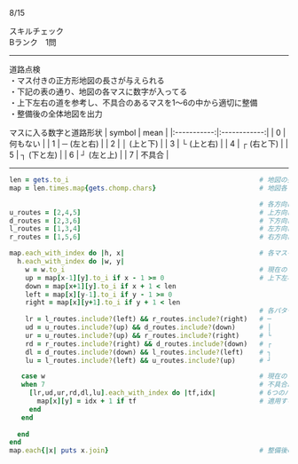 8/15
 
スキルチェック  
Bランク　1問  
 
-------------------------------------------
道路点検  
・マス付きの正方形地図の長さが与えられる  
・下記の表の通り、地図の各マスに数字が入ってる  
・上下左右の道を参考し、不具合のあるマスを1〜6の中から適切に整備  
・整備後の全体地図を出力  


マスに入る数字と道路形状
| symbol | mean |
|:-----------:|:------------:|
| 0 | 何もない |
| 1 | ─ (左と右) |
| 2 | │ (上と下) |
| 3 | └ (上と右) |
| 4 | ┌ (右と下) |
| 5 | ┐ (下と左) |
| 6 | ┘ (左と上) |
| 7 | 不具合 |
 
-------------------------------------------
 
```ruby
len = gets.to_i                                                # 地図の長さを取得
map = len.times.map{gets.chomp.chars}                          # 地図各マスの内容を取得

                                                               # 各方向に接続できる道路の種類(数字)
u_routes = [2,4,5]                                             # 上方向に接続可(│, ┌, ┐)
d_routes = [2,3,6]                                             # 下方向に接続可（│, └, ┘）
l_routes = [1,3,4]                                             # 左方向に接続可（─, └, ┌）
r_routes = [1,5,6]                                             # 右方向に接続可（─, ┐, ┘）

map.each_with_index do |h, x|                                  # 各マスを座標付きで確認していく
  h.each_with_index do |w, y|
    w = w.to_i                                                 # 現在のマスの内容を数字化
    up = map[x-1][y].to_i if x - 1 >= 0                        # 上下左右マスの内容を数字化
    down = map[x+1][y].to_i if x + 1 < len
    left = map[x][y-1].to_i if y - 1 >= 0
    right = map[x][y+1].to_i if y + 1 < len
                                                               # 各パターンが成立するかを判定
    lr = l_routes.include?(left) && r_routes.include?(right)   # ─
    ud = u_routes.include?(up) && d_routes.include?(down)      # │
    ur = u_routes.include?(up) && r_routes.include?(right)     # └
    rd = r_routes.include?(right) && d_routes.include?(down)   # ┌
    dl = d_routes.include?(down) && l_routes.include?(left)    # ┐
    lu = l_routes.include?(left) && u_routes.include?(up)      # ┘

   case w                                                      # 現在のマスを確認
   when 7                                                      # 不具合あった場合
     [lr,ud,ur,rd,dl,lu].each_with_index do |tf,idx|           # 6つのパターンから確認
       map[x][y] = idx + 1 if tf                               # 適用する場合、現在のマスをパターン番号に変更
     end
   end
   
  end
end
map.each{|x| puts x.join}                                      # 整備後の全体地図を出力
```
